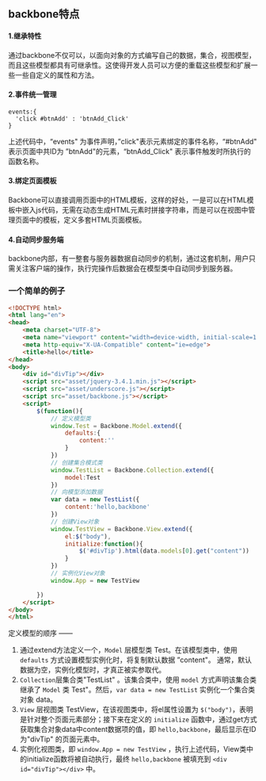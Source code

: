 ## backbone特点

#### 1.继承特性

通过backbone不仅可以，以面向对象的方式编写自己的数据，集合，视图模型，而且这些模型都具有可继承性。这使得开发人员可以方便的重载这些模型和扩展一些一些自定义的属性和方法。

#### 2.事件统一管理

```
events:{
  'click #btnAdd' : 'btnAdd_Click'
}
```

上述代码中，“events" 为事件声明，”click"表示元素绑定的事件名称，“#btnAdd" 表示页面中共ID为 ”btnAdd"的元素，“btnAdd_Click" 表示事件触发时所执行的函数名称。

#### 3.绑定页面模板

Backbone可以直接调用页面中的HTML模板，这样的好处，一是可以在HTML模板中嵌入js代码，无需在动态生成HTML元素时拼接字符串，而是可以在视图中管理页面中的模板，定义多套HTML页面模板。

#### 4.自动同步服务端

backbone内部，有一整套与服务器数据自动同步的机制，通过这套机制，用户只需关注客户端的操作，执行完操作后数据会在模型类中自动同步到服务器。

### 一个简单的例子

```html
<!DOCTYPE html>
<html lang="en">
<head>
    <meta charset="UTF-8">
    <meta name="viewport" content="width=device-width, initial-scale=1.0">
    <meta http-equiv="X-UA-Compatible" content="ie=edge">
    <title>hello</title>
</head>
<body>
    <div id="divTip"></div>
    <script src="asset/jquery-3.4.1.min.js"></script>
    <script src="asset/underscore.js"></script>
    <script src="asset/backbone.js"></script>
    <script>
        $(function(){
            // 定义模型类
            window.Test = Backbone.Model.extend({
                defaults:{
                    content:''
                }
            })
            // 创建集合模式类
            window.TestList = Backbone.Collection.extend({
                model:Test
            })
            // 向模型添加数据
            var data = new TestList({
                content:'hello,backbone'
            })
            // 创建View对象
            window.TestView = Backbone.View.extend({
                el:$("body"),
                initialize:function(){
                    $('#divTip').html(data.models[0].get("content"))
                }
            })
            // 实例化View对象
            window.App = new TestView

        })
    </script>
</body>
</html>
```

定义模型的顺序 —— 

1. 通过extend方法定义一个，`Model` 层模型类 Test。在该模型类中，使用 ` defaults` 方式设置模型实例化时，将复制默认数据 ”content"。 通常，默认数据为空，实例化模型时，才真正被实参取代。
2. `Collection`层集合类"TestList" 。该集合类中，使用 `model` 方式声明该集合类继承了 `Model` 类 Test"。然后，`var data = new TestList` 实例化一个集合类对象 data。
3. `View` 层视图类 TestView，在该视图类中，将el属性设置为 `$("body")`，表明是针对整个页面元素部分；接下来在定义的 `initialize` 函数中，通过get方式获取集合对象data中content数据项的值，即 `hello,backbone`，最后显示在ID为"divTip" 的页面元素中。
4. 实例化视图类，即 `window.App = new TestView` ，执行上述代码，View类中的initialize函数将被自动执行，最终 `hello,backbone` 被填充到 `<div id="divTip"></div>` 中。